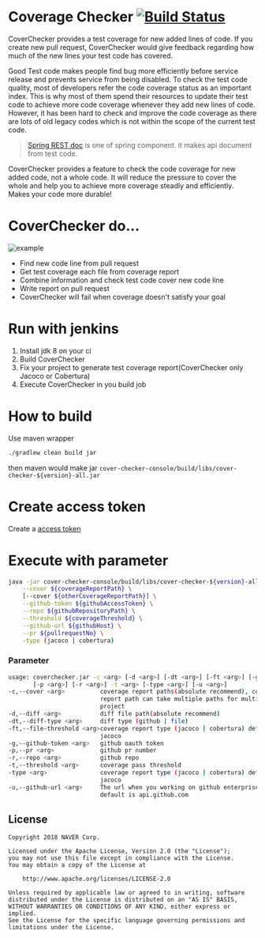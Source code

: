 # Coverage Checker [![Build Status](https://travis-ci.org/naver/cover-checker.svg?branch=master)](https://travis-ci.org/naver/cover-checker)

CoverChecker provides a test coverage for new added lines of code.
If you create new pull request, CoverChecker would give feedback regarding how much of the new lines your test code has covered.

Good Test code makes people find bug more efficiently before service release and prevents service from being disabled.
To check the test code quality, most of developers refer the code coverage status as an important index.
This is why most of them spend their resources to update their test code to achieve more code coverage whenever they add new lines of code.
However, it has been hard to check and improve the code coverage as there are lots of old legacy codes which is not within the scope of the current test code.

> [Spring REST doc](https://spring.io/projects/spring-restdocs) is one of spring component. it makes api document from test code.

CoverChecker provides a feature to check the code coverage for new added code, not a whole code.
It will reduce the pressure to cover the whole and help you to achieve more coverage steadly and efficiently.
Makes your code more durable!

# CoverChecker do...

![example](doc/example.png)

- Find new code line from pull request
- Get test coverage each file from coverage report
- Combine information and check test code cover new code line
- Write report on pull request
- CoverChecker will fail when coverage doesn't satisfy your goal

# Run with jenkins

1. Install jdk 8 on your ci
2. Build CoverChecker
3. Fix your project to generate test coverage report(CoverChecker only Jacoco or Cobertura)
4. Execute CoverChecker in you build job

# How to build

Use maven wrapper

```sh
./gradlew clean build jar
```

then maven would make jar `cover-checker-console/build/libs/cover-checker-${version}-all.jar`

# Create access token

Create a [access token](https://github.com/settings/tokens/new?scopes=repo&description=cover-checker)

# Execute with parameter

```sh
java -jar cover-checker-console/build/libs/cover-checker-${version}-all.jar \
    --cover ${coverageReportPath} \
    [--cover ${otherCoverageReportPath}] \
    --github-token ${githubAccessToken} \
    --repo ${githubRepositoryPath} \
    --threshold ${coverageThreshold} \
    --github-url ${githubHost} \
    --pr ${pullrequestNo} \
    -type (jacoco | cobertura)
```

### Parameter

```sh
usage: coverchecker.jar -c <arg> [-d <arg>] [-dt <arg>] [-ft <arg>] [-g <arg>]
       [-p <arg>] [-r <arg>] -t <arg> [-type <arg>] [-u <arg>]
-c,--cover <arg>          coverage report paths(absolute recommend), coverage
                          report path can take multiple paths for multi-module
                          project
-d,--diff <arg>           diff file path(absolute recommend)
-dt,--diff-type <arg>     diff type (github | file)
-ft,--file-threshold <arg>coverage report type (jacoco | cobertura) default is
                          jacoco
-g,--github-token <arg>   github oauth token
-p,--pr <arg>             github pr number
-r,--repo <arg>           github repo
-t,--threshold <arg>      coverage pass threshold
-type <arg>               coverage report type (jacoco | cobertura) default is
                          jacoco
-u,--github-url <arg>     The url when you working on github enterprise url.
                          default is api.github.com
```

## License

```
Copyright 2018 NAVER Corp.

Licensed under the Apache License, Version 2.0 (the "License");
you may not use this file except in compliance with the License.
You may obtain a copy of the License at

    http://www.apache.org/licenses/LICENSE-2.0

Unless required by applicable law or agreed to in writing, software
distributed under the License is distributed on an "AS IS" BASIS,
WITHOUT WARRANTIES OR CONDITIONS OF ANY KIND, either express or implied.
See the License for the specific language governing permissions and
limitations under the License.
```
